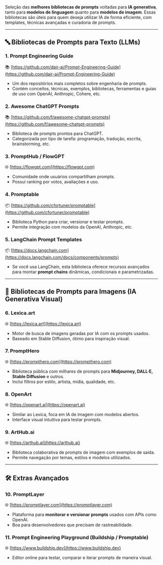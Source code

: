 Seleção das **melhores bibliotecas de prompts** voltadas para **IA generativa**, tanto para **modelos de linguagem** quanto para **modelos de imagem**. Essas bibliotecas são úteis para quem deseja utilizar IA de forma eficiente, com templates, técnicas avançadas e curadoria de prompts.

---

## 🔤 **Bibliotecas de Prompts para Texto (LLMs)**

### 1. **Prompt Engineering Guide**

📚 [https://github.com/dair-ai/Prompt-Engineering-Guide](https://github.com/dair-ai/Prompt-Engineering-Guide)

* Um dos repositórios mais completos sobre engenharia de prompts.
* Contém conceitos, técnicas, exemplos, bibliotecas, ferramentas e guias de uso com OpenAI, Anthropic, Cohere, etc.

### 2. **Awesome ChatGPT Prompts**

📚 [https://github.com/f/awesome-chatgpt-prompts](https://github.com/f/awesome-chatgpt-prompts)

* Biblioteca de prompts prontos para ChatGPT.
* Categorizada por tipo de tarefa: programação, tradução, escrita, brainstorming, etc.

### 3. **PromptHub / FlowGPT**

🌐 [https://flowgpt.com](https://flowgpt.com)

* Comunidade onde usuários compartilham prompts.
* Possui ranking por votos, avaliações e uso.

### 4. **Promptable**

📦 [https://github.com/cfortuner/promptable](https://github.com/cfortuner/promptable)

* Biblioteca Python para criar, versionar e testar prompts.
* Permite integração com modelos da OpenAI, Anthropic, etc.

### 5. **LangChain Prompt Templates**

📦 [https://docs.langchain.com](https://docs.langchain.com/docs/components/prompts)

* Se você usa LangChain, esta biblioteca oferece recursos avançados para montar **prompt chains** dinâmicas, condicionais e parametrizadas.

---

## 🎨 **Bibliotecas de Prompts para Imagens (IA Generativa Visual)**

### 6. **Lexica.art**

🌐 [https://lexica.art](https://lexica.art)

* Motor de busca de imagens geradas por IA com os prompts usados.
* Baseado em Stable Diffusion, ótimo para inspiração visual.

### 7. **PromptHero**

🌐 [https://prompthero.com](https://prompthero.com)

* Biblioteca pública com milhares de prompts para **Midjourney, DALL·E, Stable Diffusion** e outros.
* Inclui filtros por estilo, artista, mídia, qualidade, etc.

### 8. **OpenArt**

🌐 [https://openart.ai](https://openart.ai)

* Similar ao Lexica, foca em IA de imagem com modelos abertos.
* Interface visual intuitiva para testar prompts.

### 9. **ArtHub.ai**

🌐 [https://arthub.ai](https://arthub.ai)

* Biblioteca colaborativa de prompts de imagem com exemplos de saída.
* Permite navegação por temas, estilos e modelos utilizados.

---

## 🛠️ Extras Avançados

### 10. **PromptLayer**

🌐 [https://promptlayer.com](https://promptlayer.com)

* Plataforma para **monitorar e versionar prompts** usados com APIs como OpenAI.
* Boa para desenvolvedores que precisam de rastreabilidade.

### 11. **Prompt Engineering Playground (Buildship / Promptable)**

🌐 [https://www.buildship.dev](https://www.buildship.dev)

* Editor online para testar, comparar e iterar prompts de maneira visual.


